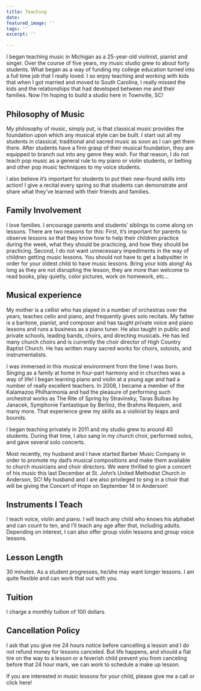 ```yaml
---
title: Teaching
date: 
featured_image: ''
tags: ''
excerpt: ''

---
```

I began teaching music in Michigan as a 25-year-old violinist, pianist and singer. Over the course of five years, my music studio grew to about forty students. What began as a way of funding my college education turned into a full time job that I really loved. I so enjoy teaching and working with kids that when I got married and moved to South Carolina, I really missed the kids and the relationships that had developed between me and their families. Now I’m hoping to build a studio here in Townville, SC!

## Philosophy of Music

My philosophy of music, simply put, is that classical music provides the foundation upon which any musical style can be built. I start out all my students in classical, traditional and sacred music as soon as I can get them there. After students have a firm grasp of their musical foundation, they are equipped to branch out into any genre they wish. For that reason, I do not teach pop music as a general rule to my piano or violin students, or belting and other pop music techniques to my voice students.

I also believe it’s important for students to put their new-found skills into action! I give a recital every spring so that students can demonstrate and share what they’ve learned with their friends and families.

## Family Involvement

I love families. I encourage parents and students’ siblings to come along on lessons. There are two reasons for this: First, it’s important for parents to observe lessons so that they know how to help their children practice during the week, what they should be practicing, and how they should be practicing. Second, I do not want unnecessary impediments in the way of children getting music lessons. You should not have to get a babysitter in order for your oldest child to have music lessons. Bring your kids along! As long as they are not disrupting the lesson, they are more than welcome to read books, play quietly, color pictures, work on homework, etc…

## Musical experience

My mother is a cellist who has played in a number of orchestras over the years, teaches cello and piano, and frequently gives solo recitals. My father is a baritone, pianist, and composer and has taught private voice and piano lessons and runs a business as a piano tuner. He also taught in public and private schools, leading bands, choirs, and directing musicals. He has led many church choirs and is currently the choir director of High Country Baptist Church. He has written many sacred works for choirs, soloists, and instrumentalists.

I was immersed in this musical environment from the time I was born. Singing as a family at home in four-part harmony and in churches was a way of life! I began learning piano and violin at a young age and had a number of really excellent teachers. In 2008, I became a member of the Kalamazoo Philharmonia and had the pleasure of performing such orchestral works as The Rite of Spring by Stravinsky, Taras Bulbas by Janacek, Symphonie Fantastique by Berlioz, the Brahms Requiem, and many more. That experience grew my skills as a violinist by leaps and bounds.

I began teaching privately in 2011 and my studio grew to around 40 students. During that time, I also sang in my church choir, performed solos, and gave several solo concerts.

Most recently, my husband and I have started Barber Music Company in order to promote my dad’s musical compositions and make them available to church musicians and choir directors. We were thrilled to give a concert of his music this last December at St. John’s United Methodist Church in Anderson, SC! My husband and I are also privileged to sing in a choir that will be giving the Concert of Hope on September 14 in Anderson!

## Instruments I Teach

I teach voice, violin and piano. I will teach any child who knows his alphabet and can count to ten, and I’ll teach any age after that, including adults. Depending on interest, I can also offer group violin lessons and group voice lessons.

## Lesson Length

30 minutes. As a student progresses, he/she may want longer lessons. I am quite flexible and can work that out with you.

## Tuition

I charge a monthly tuition of 100 dollars.

## Cancellation Policy

I ask that you give me 24 hours notice before cancelling a lesson and I do not refund money for lessons canceled. But life happens, and should a flat tire on the way to a lesson or a feverish child prevent you from canceling before that 24 hour mark, we can work to schedule a make up lesson.

If you are interested in music lessons for your child, please give me a call or click here!